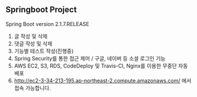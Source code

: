 Springboot Project
------------------
Spring Boot version 2.1.7.RELEASE

1. 글 작성 및 삭제
2. 댓글 작성 및 삭제
3. 기능별 테스트 작성(진행중)
4. Spring Security를 통한 접근 제어 / 구글, 네이버 등 소셜 로그인 기능
5. AWS EC2, S3, RDS, CodeDeploy 및 Travis-CI, Nginx를 이용한 무중단 자동 배포
6. http://ec2-3-34-213-195.ap-northeast-2.compute.amazonaws.com/ 에서 접속 가능합니다.